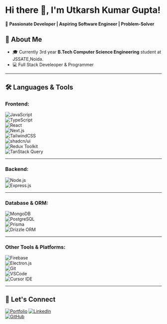 # Hi there 👋, I'm Utkarsh Kumar Gupta!  
🌟 **Passionate Developer | Aspiring Software Engineer | Problem-Solver**  

## 🚀 About Me  
- 🎓 Currently 3rd year **B.Tech Computer Science Engineering** student at JSSATE,Noida.  
- 💻 Full Stack Develeoper & Programmer  

---

## 🛠️ Languages & Tools  
### **Frontend:**   
![JavaScript](https://img.shields.io/badge/JavaScript-323330?style=for-the-badge&logo=javascript&logoColor=F7DF1E)  
![TypeScript](https://img.shields.io/badge/TypeScript-007ACC?style=for-the-badge&logo=typescript&logoColor=white)  
![React](https://img.shields.io/badge/React-20232A?style=for-the-badge&logo=react&logoColor=61DAFB)  
![Next.js](https://img.shields.io/badge/Next.js-000000?style=for-the-badge&logo=next.js&logoColor=white)  
![TailwindCSS](https://img.shields.io/badge/Tailwind_CSS-38B2AC?style=for-the-badge&logo=tailwind-css&logoColor=white)  
![shadcn/ui](https://img.shields.io/badge/shadcn%2Fui-000000?style=for-the-badge&logo=shadcn&logoColor=white)  
![Redux Toolkit](https://img.shields.io/badge/Redux_Toolkit-764ABC?style=for-the-badge&logo=redux&logoColor=white)  
![TanStack Query](https://img.shields.io/badge/TanStack_Query-FF4154?style=for-the-badge&logo=react-query&logoColor=white)  

---

### **Backend:**  
![Node.js](https://img.shields.io/badge/Node.js-43853D?style=for-the-badge&logo=node.js&logoColor=white)  
![Express.js](https://img.shields.io/badge/Express.js-404D59?style=for-the-badge)  

---

### **Database & ORM:**  
![MongoDB](https://img.shields.io/badge/MongoDB-4EA94B?style=for-the-badge&logo=mongodb&logoColor=white)  
![PostgreSQL](https://img.shields.io/badge/PostgreSQL-4169E1?style=for-the-badge&logo=postgresql&logoColor=white)  
![Prisma](https://img.shields.io/badge/Prisma-2D3748?style=for-the-badge&logo=prisma&logoColor=white)  
![Drizzle ORM](https://img.shields.io/badge/Drizzle_ORM-000000?style=for-the-badge&logo=drizzle&logoColor=white)  

---

### **Other Tools & Platforms:**  
![Firebase](https://img.shields.io/badge/Firebase-FFCA28?style=for-the-badge&logo=firebase&logoColor=white)  
![Electron.js](https://img.shields.io/badge/Electron.js-2B2E3A?style=for-the-badge&logo=electron&logoColor=9FEAF9)  
![Git](https://img.shields.io/badge/Git-F05032?style=for-the-badge&logo=git&logoColor=white)  
![VSCode](https://img.shields.io/badge/VS_Code-0078D4?style=for-the-badge&logo=visual-studio-code&logoColor=white)  
![Cursor IDE](https://img.shields.io/badge/Cursor_AI_IDE-000000?style=for-the-badge&logo=cursor&logoColor=white)  


---

## 📌 Let's Connect  
[![Portfolio](https://img.shields.io/badge/Visit_My_Portfolio-000000?style=for-the-badge&logo=vercel&logoColor=white)](https://portfolio-xi-fawn-35.vercel.app/)
[![LinkedIn](https://img.shields.io/badge/LinkedIn-0A66C2?style=for-the-badge&logo=linkedin&logoColor=white)]((https://www.linkedin.com/in/utkarsh-kr-gupta-myprofile/))  
[![GitHub](https://img.shields.io/badge/GitHub-121212?style=for-the-badge&logo=github&logoColor=white)](https://github.com/utkarsh-2033)  
